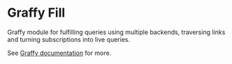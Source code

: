 # Graffy Fill

Graffy module for fulfilling queries using multiple backends, traversing links and turning subscriptions into live queries.

See [Graffy documentation](https://graffy.org#/GraffyClient) for more.
